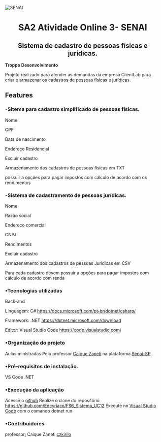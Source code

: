  ![SENAI](https://user-images.githubusercontent.com/97308257/194785769-e9d38c1e-adc1-4a00-b8fb-05492939cfe7.jpg)



  <h1 align="center"> SA2 Atividade Online 3- SENAI </h1>


<h2 align="center">  Sistema de cadastro de pessoas físicas e jurídicas.</h2>

**Troppo Desenvolvimento**

 Projeto realizado para atender as demandas da empresa ClientLab para criar e armazenar os cadastros de pessoas físicas e jurídicas.







## Features

### **-Sitema para cadastro simplificado de pessoas físicas.**

Nome

CPF

Data de nascimento

Endereço Residencial


Excluir cadastro

Armazenamento dos cadastros de pessoas físicas em TXT

possuir a opções para pagar impostos com cálculo de acordo com os rendimentos

### **-Sistema de cadastramento de pessoas jurídicas.**

Nome

Razão social

Endereço comercial

CNPJ

Rendimentos

Excluir cadastro 

Armazenamento dos cadastros de pessoas Jurídicas em CSV

Para cada cadastro devem possuir a opções para pagar impostos com cálculo de acordo com renda




### •Tecnologias utilizadas
Back-and

Linguagem: C# <https://docs.microsoft.com/pt-br/dotnet/csharp/>

Framework: .NET <https://dotnet.microsoft.com/download>

Editor: Visual Studio Code <https://code.visualstudio.com/>




### •Organização do projeto

Aulas ministradas Pelo professor [Caique Zaneti](https://github.com/czkirilo) na plataforma [Senai-SP](https://senaiead.senai.br/).


### •Pré-requisitos de instalação.

VS Code
.NET


### •Execução da aplicação


Acesse o [github](https://github.com)
Realize o clone do repositório <https://github.com/Edcyriaco/FS6_Sistema_UC12>
Execute no [Visual Studio Code](https://code.visualstudio.com/) com o comando dotnet run




### •Contribuidores

professor; Caique Zaneti [czkirilo](https://github.com/czkirilo)
